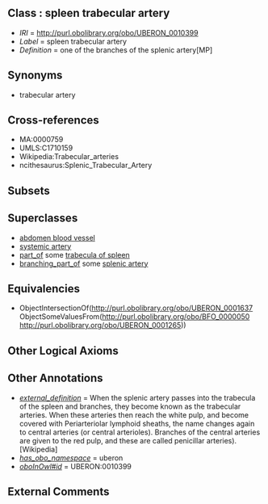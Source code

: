
## Class : spleen trabecular artery

 * *IRI* = http://purl.obolibrary.org/obo/UBERON_0010399
 * *Label* = spleen trabecular artery
 * *Definition* = one of the branches of the splenic artery[MP]

## Synonyms

 * trabecular artery

## Cross-references

 * MA:0000759
 * UMLS:C1710159
 * Wikipedia:Trabecular_arteries
 * ncithesaurus:Splenic_Trabecular_Artery

## Subsets


## Superclasses

 * [abdomen blood vessel](../../UBERON/97/UBERON_0003497.md)
 * [systemic artery](../../UBERON/73/UBERON_0004573.md)
 * [part_of](../../BFO/50/BFO_0000050.md) some [trabecula of spleen](../../UBERON/65/UBERON_0001265.md)
 * [branching_part_of](../../RO/80/RO_0002380.md) some [splenic artery](../../UBERON/94/UBERON_0001194.md)

## Equivalencies

 * ObjectIntersectionOf(<http://purl.obolibrary.org/obo/UBERON_0001637> ObjectSomeValuesFrom(<http://purl.obolibrary.org/obo/BFO_0000050> <http://purl.obolibrary.org/obo/UBERON_0001265>))

## Other Logical Axioms


## Other Annotations

 * *[external_definition](../../UBPROP/01/UBPROP_0000001.md)* = When the splenic artery passes into the trabecula of the spleen and branches, they become known as the trabecular arteries. When these arteries then reach the white pulp, and become covered with Periarteriolar lymphoid sheaths, the name changes again to central arteries (or central arterioles). Branches of the central arteries are given to the red pulp, and these are called penicillar arteries).[Wikipedia]
 * *[has_obo_namespace](../../ce/oboInOwl#hasOBONamespace.md)* = uberon
 * *[oboInOwl#id](../../id/oboInOwl#id.md)* = UBERON:0010399

## External Comments

